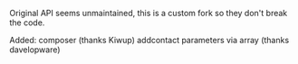 Original API seems unmaintained, this is a custom fork so they don't break the code.

Added:
composer (thanks Kiwup)
addcontact parameters via array (thanks davelopware)